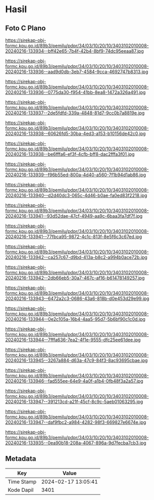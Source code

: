# Hasil

## Foto C Plano

https://sirekap-obj-formc.kpu.go.id/89b3/pemilu/pdpr/34/03/10/20/10/3403102010008-20240216-133934--bff42e65-7b4f-42b4-8bf9-74dc95eeaa87.jpg

https://sirekap-obj-formc.kpu.go.id/89b3/pemilu/pdpr/34/03/10/20/10/3403102010008-20240216-133936--aad9d0db-3eb7-4584-9cca-4692747b8313.jpg

https://sirekap-obj-formc.kpu.go.id/89b3/pemilu/pdpr/34/03/10/20/10/3403102010008-20240216-133936--0775da30-f954-41bb-8ea8-1472a326a491.jpg

https://sirekap-obj-formc.kpu.go.id/89b3/pemilu/pdpr/34/03/10/20/10/3403102010008-20240216-133937--2de5fdfd-339a-4848-81d7-9cc0b7a8819e.jpg

https://sirekap-obj-formc.kpu.go.id/89b3/pemilu/pdpr/34/03/10/20/10/3403102010008-20240216-133938--60626fd5-30ba-4ed3-a153-b10156de42c0.jpg

https://sirekap-obj-formc.kpu.go.id/89b3/pemilu/pdpr/34/03/10/20/10/3403102010008-20240216-133938--be6fffa6-ef3f-4cfb-bff8-dac2fffa3f01.jpg

https://sirekap-obj-formc.kpu.go.id/89b3/pemilu/pdpr/34/03/10/20/10/3403102010008-20240216-133939--f96b55ed-800a-4d40-a560-7f1b94d1ab86.jpg

https://sirekap-obj-formc.kpu.go.id/89b3/pemilu/pdpr/34/03/10/20/10/3403102010008-20240216-133940--d2d40dc3-065c-4d46-b0ae-fa0ed83f2218.jpg

https://sirekap-obj-formc.kpu.go.id/89b3/pemilu/pdpr/34/03/10/20/10/3403102010008-20240216-133941--93d52dae-47cf-4949-aa9c-6baa3fa7df7f.jpg

https://sirekap-obj-formc.kpu.go.id/89b3/pemilu/pdpr/34/03/10/20/10/3403102010008-20240216-133941--77fbca95-9872-4c1c-813f-8e5f6c3c67ed.jpg

https://sirekap-obj-formc.kpu.go.id/89b3/pemilu/pdpr/34/03/10/20/10/3403102010008-20240216-133942--ca257c67-d9bd-413a-b8c2-a994b0ace72b.jpg

https://sirekap-obj-formc.kpu.go.id/89b3/pemilu/pdpr/34/03/10/20/10/3403102010008-20240216-133942--2db66eb5-30a7-467c-af16-b61478149257.jpg

https://sirekap-obj-formc.kpu.go.id/89b3/pemilu/pdpr/34/03/10/20/10/3403102010008-20240216-133943--6472a2c3-0686-43a6-818b-d0e453d29e99.jpg

https://sirekap-obj-formc.kpu.go.id/89b3/pemilu/pdpr/34/03/10/20/10/3403102010008-20240216-133944--0e2c105a-16b4-4aa5-95d7-5b6bf90c1c0d.jpg

https://sirekap-obj-formc.kpu.go.id/89b3/pemilu/pdpr/34/03/10/20/10/3403102010008-20240216-133944--7fffa636-7ea2-4f1e-9555-dfc25ee61dee.jpg

https://sirekap-obj-formc.kpu.go.id/89b3/pemilu/pdpr/34/03/10/20/10/3403102010008-20240216-133945--3267a884-d63a-47c9-84f3-8ac93695cbae.jpg

https://sirekap-obj-formc.kpu.go.id/89b3/pemilu/pdpr/34/03/10/20/10/3403102010008-20240216-133946--fad555ee-64e9-4a0f-a1b4-0fb48f3a2a57.jpg

https://sirekap-obj-formc.kpu.go.id/89b3/pemilu/pdpr/34/03/10/20/10/3403102010008-20240216-133947--391213cd-a21f-45cf-8c9c-5aeb01063295.jpg

https://sirekap-obj-formc.kpu.go.id/89b3/pemilu/pdpr/34/03/10/20/10/3403102010008-20240216-133947--daf9fbc2-a984-4282-98f3-669827e6674e.jpg

https://sirekap-obj-formc.kpu.go.id/89b3/pemilu/pdpr/34/03/10/20/10/3403102010008-20240216-133935--0ea90b18-208a-4067-896a-9d7fecba7cb3.jpg


## Metadata

| Key        | Value               |
| ---------- | ------------------- |
| Time Stamp | 2024-02-17 13:05:41 |
| Kode Dapil | 3401                |



